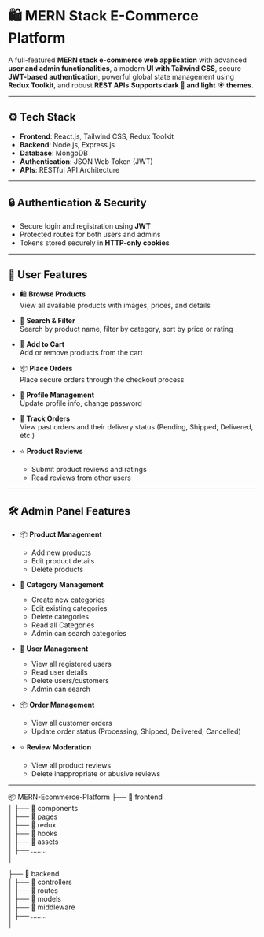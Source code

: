 # 🛍️ MERN Stack E-Commerce Platform

A full-featured **MERN stack e-commerce web application** with advanced **user and admin functionalities**, a modern **UI with Tailwind CSS**, secure **JWT-based authentication**, powerful global state management using **Redux Toolkit**, and robust **REST APIs** **Supports dark 🌙 and light ☀️ themes**.

---

## ⚙️ Tech Stack

- **Frontend**: React.js, Tailwind CSS, Redux Toolkit  
- **Backend**: Node.js, Express.js  
- **Database**: MongoDB  
- **Authentication**: JSON Web Token (JWT)  
- **APIs**: RESTful API Architecture

---

## 🔒 Authentication & Security

- Secure login and registration using **JWT**
- Protected routes for both users and admins
- Tokens stored securely in **HTTP-only cookies**

---

## 👥 User Features

- 🛍️ **Browse Products**  
  View all available products with images, prices, and details

- 🔎 **Search & Filter**  
  Search by product name, filter by category, sort by price or rating

- 🛒 **Add to Cart**  
  Add or remove products from the cart

- 📦 **Place Orders**  
  Place secure orders through the checkout process

- 👤 **Profile Management**  
  Update profile info, change password

- 🚚 **Track Orders**  
  View past orders and their delivery status (Pending, Shipped, Delivered, etc.)

- ⭐ **Product Reviews**  
  - Submit product reviews and ratings  
  - Read reviews from other users

---

## 🛠️ Admin Panel Features

- 📦 **Product Management**  
  - Add new products  
  - Edit product details  
  - Delete products  

- 📂 **Category Management**  
  - Create new categories  
  - Edit existing categories  
  - Delete categories
  - Read all Categories
  - Admin can search categories  

- 👥 **User Management**  
  - View all registered users  
  - Read user details  
  - Delete users/customers
  - Admin can search

- 📦 **Order Management**  
  - View all customer orders  
  - Update order status (Processing, Shipped, Delivered, Cancelled)

- ⭐ **Review Moderation**  
  - View all product reviews  
  - Delete inappropriate or abusive reviews

---
📦 MERN-Ecommerce-Platform
├── 📁 frontend                  
│   ├── 📁 components            
│   ├── 📁 pages                 
│   ├── 📁 redux                 
│   ├── 📁 hooks                
│   ├── 📁 assets               
│   ├── ........               
│                

├── 📁 backend                  
│   ├── 📁 controllers          
│   ├── 📁 routes              
│   ├── 📁 models                
│   ├── 📁 middleware         
│   ├── ........              
│           

           






